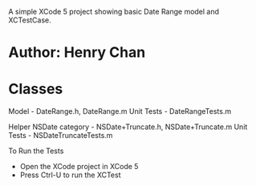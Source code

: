 A simple XCode 5 project showing basic Date Range model and XCTestCase.

# Author: Henry Chan

# Classes
Model - DateRange.h, DateRange.m
Unit Tests - DateRangeTests.m

Helper NSDate category - NSDate+Truncate.h, NSDate+Truncate.m
Unit Tests - NSDateTruncateTests.m

To Run the Tests 
- Open the XCode project in XCode 5
- Press Ctrl-U to run the XCTest

